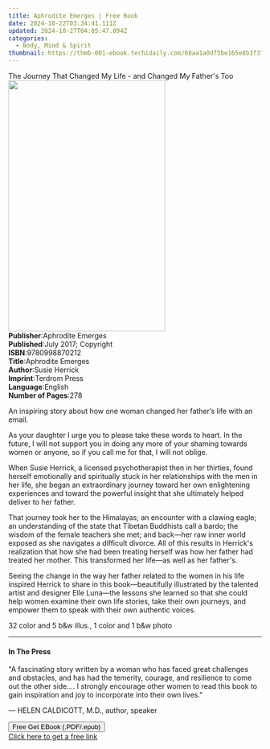 ```yaml
---
title: Aphrodite Emerges | Free Book
date: 2024-10-22T03:34:41.111Z
updated: 2024-10-27T04:05:47.094Z
categories:
  - Body, Mind & Spirit
thumbnail: https://thmb-001-ebook.techidaily.com/68aa1a0df5be165e8b3f373367174e68969ba838a676361d35ea298eb791c6a9.jpg
---
```

<main id="book-container">
  <div class="flex flex-col">
    <div class="book-brief flex-1 py-6 px-4 sm:p-6 md:py-10 md:px-8">
      <!-- brief-->
      <div class="book-brief-main">
        The Journey That Changed My Life - and Changed My Father's Too
      </div>
    </div>
    <div
      class="book-meta-info flex-1 grid gap-4 col-start-1 col-end-3 row-start-1 sm:mb-6 sm:grid-cols-4 lg:gap-6 lg:col-start-2 lg:row-end-6 lg:row-span-6 lg:mb-0"
    >
      <div
        class="book-meta-info-left place-content-center mt-4 p-4 text-sm leading-6 col-start-2 col-span-2 dark:text-slate-400"
      >
        <img
          class="w-full h-500 object-cover rounded-lg sm:h-255 sm:col-span-2 lg:col-span-full"
          src="https://img-001-ebook.techidaily.com/718854b0d3c024259975d495960b646bf88086075e1ad158de1ca8726851c48a.jpg"
          alt=""
          width="312"
          height="500"
        />
      </div>
      <div
        class="book-meta-info-right mt-2 col-start-1 row-start-2 col-span-3 self-center"
      >
        <!-- meta data  -->
        <div class="flex flex-col px-4 md:px-8">
          <div class="flex-1">
            <strong>Publisher</strong>:<span class="px-2"
              >Aphrodite Emerges</span
            >
          </div>
          <div class="flex-1">
            <strong>Published</strong>:<span class="px-2"
              >July 2017; Copyright</span
            >
          </div>
          <div class="flex-1">
            <strong>ISBN</strong>:<span class="px-2">9780998870212</span>
          </div>
          <div class="flex-1">
            <strong>Title</strong>:<span class="px-2">Aphrodite Emerges</span>
          </div>
          <div class="flex-1">
            <strong>Author</strong>:<span class="px-2">Susie Herrick</span>
          </div>
          <div class="flex-1">
            <strong>Imprint</strong>:<span class="px-2">Terdrom Press</span>
          </div>
          <div class="flex-1">
            <strong>Language</strong>:<span class="px-2">English</span>
          </div>
          <div class="flex-1">
            <strong>Number of Pages</strong>:<span class="px-2">278</span>
          </div>
        </div>
      </div>
    </div>
    <div class="book-description flex-1 py-6 px-4 sm:p-6 md:py-10 md:px-8">
      <div class="book-description-main">
        <div accordion-content="" id="description">
          <p>
            An inspiring story about how one woman changed her father’s life
            with an email.
          </p>
          <p>
            As your daughter I urge you to please take these words to heart. In
            the future, I will not support you in doing any more of your shaming
            towards women or anyone, so if you call me for that, I will not
            oblige.
          </p>
          <p>
            When Susie Herrick, a licensed psychotherapist then in her thirties,
            found herself emotionally and spiritually stuck in her relationships
            with the men in her life, she began an extraordinary journey toward
            her own enlightening experiences and toward the powerful insight
            that she ultimately helped deliver to her father.
          </p>
          <p>
            That journey took her to the Himalayas; an encounter with a clawing
            eagle; an understanding of the state that Tibetan Buddhists call a
            bardo; the wisdom of the female teachers she met; and back—her raw
            inner world exposed as she navigates a difficult divorce. All of
            this results in Herrick's realization that how she had been treating
            herself was how her father had treated her mother. This transformed
            her life—as well as her father's.
          </p>
          <p>
            Seeing the change in the way her father related to the women in his
            life inspired Herrick to share in this book—beautifully illustrated
            by the talented artist and designer Elle Luna—the lessons she
            learned so that she could help women examine their own life stories,
            take their own journeys, and empower them to speak with their own
            authentic voices.
          </p>
          <p>
            32 color and 5&nbsp;b&amp;w illus., 1 color&nbsp;and 1 b&amp;w photo
          </p>
        </div>
        <div class="accordion-fader"></div>
      </div>
    </div>
    <div class="book-excerpts flex-1 py-6 px-4 sm:p-6 md:py-10 md:px-8">
      <!-- excerpts-->
      <div class="book-excerpts-main">
        <hr />
        <h4 class="placeholder placeholder-heading">
          <span>In The Press</span>
        </h4>
        <p></p>
        <p>
          "A fascinating story written by a woman who has faced great challenges
          and obstacles, and has had the temerity, courage, and resilience to
          come out the other side…. I strongly encourage other women to read
          this book to gain inspiration and joy to incorporate into their own
          lives."
        </p>
        <p>— HELEN CALDICOTT, M.D., author, speaker</p>
        <p></p>
      </div>
    </div>
    <div
      class="book-about-author flex-1 py-6 px-4 sm:p-6 md:py-10 md:px-8"
    ></div>
    <div class="book-free-get flex-1 py-6 px-4 sm:p-6 md:py-10 md:px-8">
      <button
        id="btn-free-get"
        class="bg-blue-500 hover:bg-blue-700 text-white font-bold py-2 px-4 rounded"
      >
        Free Get EBook (.PDF/.epub)
      </button>
      <div id="countdown-display" class="px-2 text-lg mt-2"></div>
      <a
        id="free-link"
        class="hidden bg-blue-500 hover:bg-blue-700 text-white font-bold py-2 px-4 rounded"
        href="https://www.ebooks.com/en-us/book/209851059/aphrodite-emerges/susie-herrick/"
        target="_blank"
        >Click here to get a free link</a
      >
    </div>
    <script>
      let countdownTime = 0;
      let countdownInterval = null;
      document
        .getElementById('btn-free-get')
        .addEventListener('click', startCountdown);
      function startCountdown() {
        countdownTime = new Date().getTime() + 60000 * 3;
        countdownInterval = setInterval(updateCountdown, 1000);
        document.getElementById('btn-free-get').disabled = true;
        document
          .getElementById('btn-free-get')
          .classList.add('bg-gray-500', 'cursor-not-allowed');
      }
      function updateCountdown() {
        let currentTime = new Date().getTime();
        let timeLeft = countdownTime - currentTime;
        let secondsLeft = Math.floor(timeLeft / 1000);
        document.getElementById('countdown-display').innerHTML =
          `Remaining time: ${secondsLeft} seconds.`;
        if (secondsLeft <= 0) {
          clearInterval(countdownInterval);
          document.getElementById('btn-free-get').classList.add('hidden');
          document.getElementById('free-link').classList.remove('hidden');
          document.getElementById('countdown-display').innerHTML = '';
        }
      }
    </script>
  </div>
</main>

<ins class="adsbygoogle"
      style="display:block"
      data-ad-client="ca-pub-7571918770474297"
      data-ad-slot="8358498916"
      data-ad-format="auto"
      data-full-width-responsive="true"></ins>
    